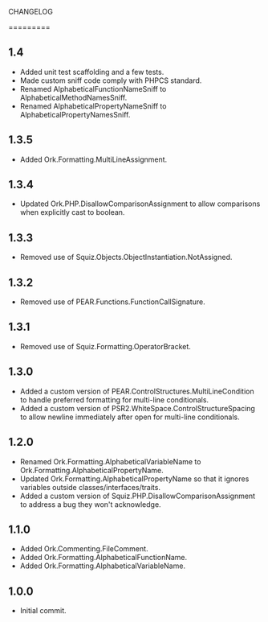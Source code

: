 CHANGELOG

=========

1.4
---
* Added unit test scaffolding and a few tests.
* Made custom sniff code comply with PHPCS standard.
* Renamed AlphabeticalFunctionNameSniff to AlphabeticalMethodNamesSniff.
* Renamed AlphabeticalPropertyNameSniff to AlphabeticalPropertyNamesSniff.

1.3.5
-----
* Added Ork.Formatting.MultiLineAssignment.

1.3.4
-----
* Updated Ork.PHP.DisallowComparisonAssignment to allow comparisons when explicitly cast to boolean.

1.3.3
-----
* Removed use of Squiz.Objects.ObjectInstantiation.NotAssigned.

1.3.2
-----
* Removed use of PEAR.Functions.FunctionCallSignature.

1.3.1
-----
* Removed use of Squiz.Formatting.OperatorBracket.

1.3.0
-----
* Added a custom version of PEAR.ControlStructures.MultiLineCondition to handle
  preferred formatting for multi-line conditionals.
* Added a custom version of PSR2.WhiteSpace.ControlStructureSpacing to allow
  newline immediately after open for multi-line conditionals.

1.2.0
-----
* Renamed Ork.Formatting.AlphabeticalVariableName to Ork.Formatting.AlphabeticalPropertyName.
* Updated Ork.Formatting.AlphabeticalPropertyName so that it ignores variables outside classes/interfaces/traits.
* Added a custom version of Squiz.PHP.DisallowComparisonAssignment to address a bug they won't acknowledge.

1.1.0
-----
* Added Ork.Commenting.FileComment.
* Added Ork.Formatting.AlphabeticalFunctionName.
* Added Ork.Formatting.AlphabeticalVariableName.

1.0.0
-----
* Initial commit.
